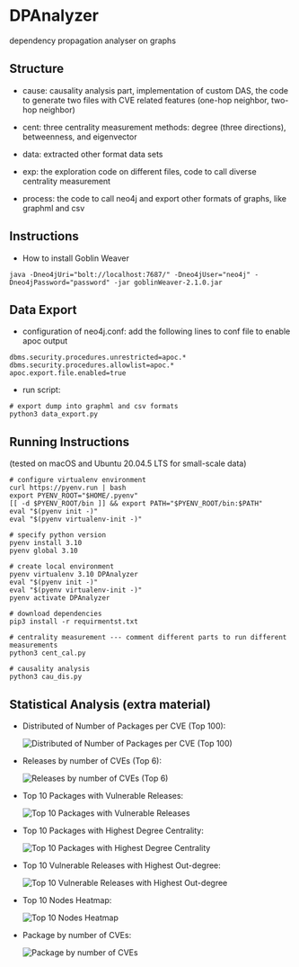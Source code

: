 # DPAnalyzer
dependency propagation analyser on graphs

## Structure

- cause: causality analysis part, implementation of custom DAS, the code to generate two files with CVE related features (one-hop neighbor, two-hop neighbor)

- cent: three centrality measurement methods: degree (three directions), betweenness, and eigenvector

- data: extracted other format data sets

- exp: the exploration code on different files, code to call diverse centrality measurement

- process: the code to call neo4j and export other formats of graphs, like graphml and csv


## Instructions
- How to install Goblin Weaver
```
java -Dneo4jUri="bolt://localhost:7687/" -Dneo4jUser="neo4j" -Dneo4jPassword="password" -jar goblinWeaver-2.1.0.jar
```

## Data Export
- configuration of neo4j.conf: add the following lines to conf file to enable apoc output
```
dbms.security.procedures.unrestricted=apoc.*
dbms.security.procedures.allowlist=apoc.*
apoc.export.file.enabled=true
```

- run script:
```
# export dump into graphml and csv formats
python3 data_export.py
```

## Running Instructions 
(tested on macOS and Ubuntu 20.04.5 LTS for small-scale data)

```
# configure virtualenv environment
curl https://pyenv.run | bash
export PYENV_ROOT="$HOME/.pyenv"
[[ -d $PYENV_ROOT/bin ]] && export PATH="$PYENV_ROOT/bin:$PATH"
eval "$(pyenv init -)"
eval "$(pyenv virtualenv-init -)"

# specify python version
pyenv install 3.10
pyenv global 3.10

# create local environment
pyenv virtualenv 3.10 DPAnalyzer
eval "$(pyenv init -)"
eval "$(pyenv virtualenv-init -)"
pyenv activate DPAnalyzer

# download dependencies
pip3 install -r requirmentst.txt

# centrality measurement --- comment different parts to run different measurements
python3 cent_cal.py

# causality analysis
python3 cau_dis.py

```


## Statistical Analysis (extra material)

- Distributed of Number of Packages per CVE (Top 100):
    
    ![Distributed of Number of Packages per CVE (Top 100)](imgs/number_of_packages.png)


- Releases by number of CVEs (Top 6):

    ![Releases by number of CVEs (Top 6)](imgs/releases_by_num_cve.png)


- Top 10 Packages with Vulnerable Releases: 
    
    ![Top 10 Packages with Vulnerable Releases](imgs/top_10_degree_releases_with_cve.png)


- Top 10 Packages with Highest Degree Centrality:   

    ![Top 10 Packages with Highest Degree Centrality](imgs/top_10_degree_packs.png)


- Top 10 Vulnerable Releases with Highest Out-degree:

    ![Top 10 Vulnerable Releases with Highest Out-degree](imgs/top_10_degree_releases_with_cve.png)


- Top 10 Nodes Heatmap:

    ![Top 10 Nodes Heatmap](imgs/cent_heatmap.png)

- Package by number of CVEs:

    ![Package by number of CVEs](imgs/packages_by_num_cve.png)
